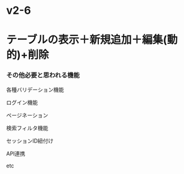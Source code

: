 # v2-6

# テーブルの表示＋新規追加＋編集(動的)+削除

### その他必要と思われる機能

各種バリデーション機能

ログイン機能

ページネーション

検索フィルタ機能

セッションID紐付け

API連携

etc

